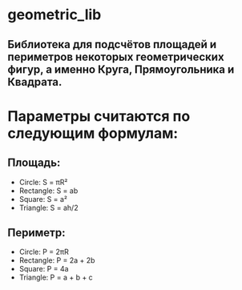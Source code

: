 # geometric_lib
## Библиотека для подсчётов площадей и периметров некоторых геометрических фигур, а именно Круга, Прямоугольника и Квадрата.

# Параметры считаются по следующим формулам:
## Площадь:
- Circle: S = πR²
- Rectangle: S = ab
- Square: S = a²
- Triangle: S = ah/2

## Периметр:
- Circle: P = 2πR
- Rectangle: P = 2a + 2b
- Square: P = 4a
- Triangle: P = a + b + c
